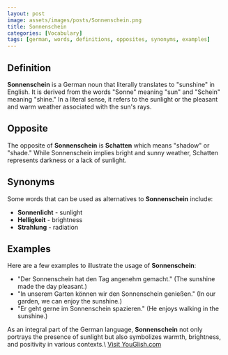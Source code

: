 ```yaml
---
layout: post
image: assets/images/posts/Sonnenschein.png
title: Sonnenschein
categories: [Vocabulary]
tags: [german, words, definitions, opposites, synonyms, examples]
---
```


## Definition
**Sonnenschein** is a German noun that literally translates to "sunshine" in English. It is derived from the words "Sonne" meaning "sun" and "Schein" meaning "shine." In a literal sense, it refers to the sunlight or the pleasant and warm weather associated with the sun's rays.

## Opposite
The opposite of **Sonnenschein** is **Schatten** which means "shadow" or "shade." While Sonnenschein implies bright and sunny weather, Schatten represents darkness or a lack of sunlight.

## Synonyms
Some words that can be used as alternatives to **Sonnenschein** include:
- **Sonnenlicht** - sunlight
- **Helligkeit** - brightness
- **Strahlung** - radiation

## Examples
Here are a few examples to illustrate the usage of **Sonnenschein**:

- "Der Sonnenschein hat den Tag angenehm gemacht." (The sunshine made the day pleasant.)
- "In unserem Garten können wir den Sonnenschein genießen." (In our garden, we can enjoy the sunshine.)
- "Er geht gerne im Sonnenschein spazieren." (He enjoys walking in the sunshine.)

As an integral part of the German language, **Sonnenschein** not only portrays the presence of sunlight but also symbolizes warmth, brightness, and positivity in various contexts.\ <a id="yg-widget-0" class="youglish-widget" data-query="Sonnenschein" data-lang="german" data-components="8412" data-auto-start="0" data-bkg-color="theme_light" data-title="How%20to%20pronounce%20Sonnenschein%20in%20German"  rel="nofollow" href="https://youglish.com">Visit YouGlish.com</a><script async src="https://youglish.com/public/emb/widget.js" charset="utf-8"></script>